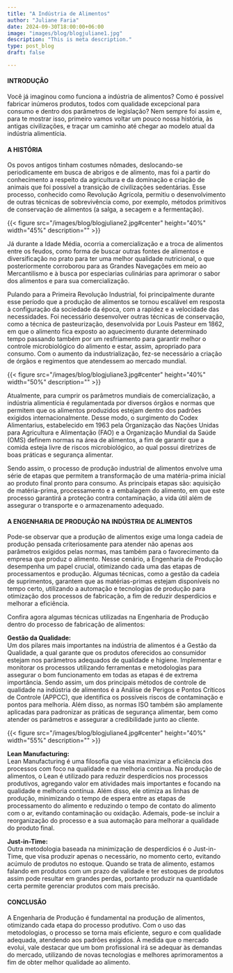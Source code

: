 ```yaml
---
title: "A Indústria de Alimentos"
author: "Juliane Faria"
date: 2024-09-30T18:00:00+06:00
image: "images/blog/blogjuliane1.jpg"
description: "This is meta description."
type: post_blog
draft: false

---
```



#### INTRODUÇÃO
Você já imaginou como funciona a indústria de alimentos? Como é possível fabricar inúmeros produtos, todos com qualidade excepcional para consumo e dentro dos parâmetros de legislação? Nem sempre foi assim e, para te mostrar isso, primeiro vamos voltar um pouco nossa história, às antigas civilizações, e traçar um caminho até chegar ao modelo atual da indústria alimentícia.

#### A HISTÓRIA
Os povos antigos tinham costumes nômades, deslocando-se periodicamente em busca de abrigos e de alimento, mas foi a partir do conhecimento a respeito da agricultura e da dominação e criação de animais que foi possível a transição de civilizações sedentárias. Esse processo, conhecido como Revolução Agrícola, permitiu o desenvolvimento de outras técnicas de sobrevivência como, por exemplo, métodos primitivos de conservação de alimentos (a salga, a secagem e a fermentação).


{{< figure src="/images/blog/blogjuliane2.jpg#center" height="40%" width="45%" description="" >}}



Já durante a Idade Média, ocorria a comercialização e a troca de alimentos entre os feudos, como forma de buscar outras fontes de alimentos e diversificação no prato para ter uma melhor qualidade nutricional, o que posteriormente corroborou para as Grandes Navegações em meio ao Mercantilismo e à busca por especiarias culinárias para aprimorar o sabor dos alimentos e para sua comercialização.

Pulando para a Primeira Revolução Industrial, foi principalmente durante esse período que a produção de alimentos se tornou escalável em resposta à configuração da sociedade da época, com a rapidez e a velocidade das necessidades. Foi necessário desenvolver outras técnicas de conservação, como a técnica de pasteurização, desenvolvida por Louis Pasteur em 1862, em que o alimento fica exposto ao aquecimento durante determinado tempo passando também por um resfriamento para garantir melhor o controle microbiológico do alimento e estar, assim, apropriado para consumo. Com o aumento da industrialização, fez-se necessário a criação de órgãos e regimentos que atendessem ao mercado mundial.

{{< figure src="/images/blog/blogjuliane3.jpg#center" height="40%" width="50%" description="" >}}


Atualmente, para cumprir os parâmetros mundiais de comercialização, a indústria alimentícia é regulamentada por diversos órgãos e normas que permitem que os alimentos produzidos estejam dentro dos padrões exigidos internacionalmente. Desse modo, o surgimento do Codex Alimentarius, estabelecido em 1963 pela Organização das Nações Unidas para Agricultura e Alimentação (FAO) e a Organização Mundial da Saúde (OMS) definem normas na área de alimentos, a fim de garantir que a comida esteja livre de riscos microbiológico, ao qual possui diretrizes de boas práticas e segurança alimentar.

Sendo assim, o processo de produção industrial de alimentos envolve uma série de etapas que permitem a transformação de uma matéria-prima inicial ao produto final pronto para consumo. As principais etapas são: aquisição de matéria-prima, processamento e a embalagem do alimento, em que este processo garantirá a proteção contra contaminação, a vida útil além de assegurar o transporte e o armazenamento adequado.

#### A ENGENHARIA DE PRODUÇÃO NA INDÚSTRIA DE ALIMENTOS
Pode-se observar que a produção de alimentos exige uma longa cadeia de produção pensada criteriosamente para atender não apenas aos parâmetros exigidos pelas normas, mas também para o favorecimento da empresa que produz o alimento. Nesse cenário, a Engenharia de Produção desempenha um papel crucial, otimizando cada uma das etapas de processamentos e produção. Algumas técnicas, como a gestão da cadeia de suprimentos, garantem que as matérias-primas estejam disponíveis no tempo certo, utilizando a automação e tecnologias de produção para otimização dos processos de fabricação, a fim de reduzir desperdícios e melhorar a eficiência.

Confira agora algumas técnicas utilizadas na Engenharia de Produção dentro do processo de fabricação de alimentos:

**Gestão da Qualidade:**   
Um dos pilares mais importantes na indústria de alimentos é a Gestão da Qualidade, a qual garante que os produtos oferecidos ao consumidor estejam nos parâmetros adequados de qualidade e higiene. Implementar e monitorar os processos utilizando ferramentas e metodologias para assegurar o bom funcionamento em todas as etapas é de extrema importância. Sendo assim, um dos principais métodos de controle de qualidade na indústria de alimentos é a Análise de Perigos e Pontos Críticos de Controle (APPCC), que identifica os possíveis riscos de contaminação e pontos para melhoria. Além disso, as normas ISO também são amplamente aplicadas para padronizar as práticas de segurança alimentar, bem como atender os parâmetros e assegurar a credibilidade junto ao cliente.


{{< figure src="/images/blog/blogjuliane4.jpg#center" height="40%" width="55%" description="" >}}


**Lean Manufacturing:**   
Lean Manufacturing é uma filosofia que visa maximizar a eficiência dos processos com foco na qualidade e na melhoria contínua. Na produção de alimentos, o Lean é utilizado para reduzir desperdícios nos processos produtivos, agregando valor em atividades mais importantes e focando na qualidade e melhoria contínua. Além disso, ele otimiza as linhas de produção, minimizando o tempo de espera entre as etapas de processamento do alimento e reduzindo o tempo de contato do alimento com o ar, evitando contaminação ou oxidação. Ademais, pode-se incluir a reorganização do processo e a sua automação para melhorar a qualidade do produto final.

**Just-in-Time:**   
Outra metodologia baseada na minimização de desperdícios é o Just-in-Time, que visa produzir apenas o necessário, no momento certo, evitando acúmulo de produtos no estoque. Quando se trata de alimento, estamos falando em produtos com um prazo de validade e ter estoques de produtos assim pode resultar em grandes perdas, portanto produzir na quantidade certa permite gerenciar produtos com mais precisão.

#### CONCLUSÃO
A Engenharia de Produção é fundamental na produção de alimentos, otimizando cada etapa do processo produtivo. Com o uso das metodologias, o processo se torna mais eficiente, seguro e com qualidade adequada, atendendo aos padrões exigidos. À medida que o mercado evolui, vale destacar que um bom profissional irá se adequar às demandas do mercado, utilizando de novas tecnologias e melhores aprimoramentos a fim de obter melhor qualidade ao alimento.
